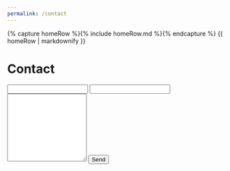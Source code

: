 ```yaml
---
permalink: /contact
---
```


<body>
    {% capture homeRow %}{% include homeRow.md %}{% endcapture %}
    {{ homeRow | markdownify }}
</body>

# Contact

<form action="https://examples.webscript.io/contact" method="post">
	<input type="text" name="replyto" />
	<input type="text" name="subject" />
	<textarea name="body" rows="10"></textarea>
	<script src="https://www.google.com/recaptcha/api/challenge?k=<RECAPTCHA PUBLIC KEY>"></script>
	<button type="submit">Send</button>
</form>